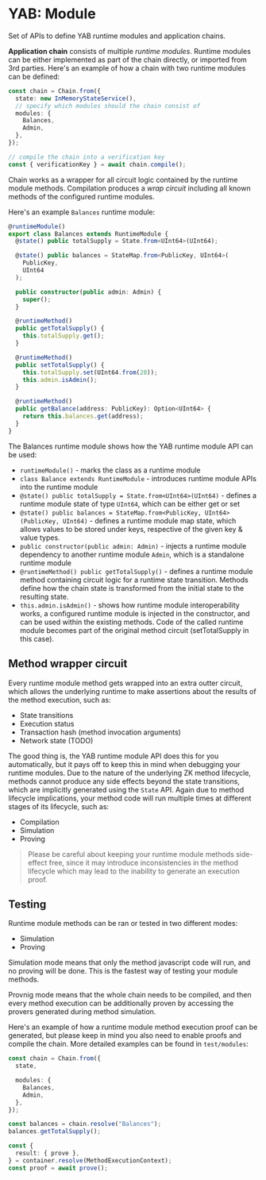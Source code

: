 # YAB: Module

Set of APIs to define YAB runtime modules and application chains.

**Application chain** consists of multiple _runtime modules_. Runtime modules can be either implemented as part of the chain directly, or imported from 3rd parties. Here's an example of how a chain with two runtime modules can be defined:

```typescript
const chain = Chain.from({
  state: new InMemoryStateService(),
  // specify which modules should the chain consist of
  modules: {
    Balances,
    Admin,
  },
});

// compile the chain into a verification key
const { verificationKey } = await chain.compile();
```

Chain works as a wrapper for all circuit logic contained by the runtime module methods. Compilation produces a _wrap circuit_ including all known methods of the configured runtime modules.

Here's an example `Balances` runtime module:

```typescript
@runtimeModule()
export class Balances extends RuntimeModule {
  @state() public totalSupply = State.from<UInt64>(UInt64);

  @state() public balances = StateMap.from<PublicKey, UInt64>(
    PublicKey,
    UInt64
  );

  public constructor(public admin: Admin) {
    super();
  }

  @runtimeMethod()
  public getTotalSupply() {
    this.totalSupply.get();
  }

  @runtimeMethod()
  public setTotalSupply() {
    this.totalSupply.set(UInt64.from(20));
    this.admin.isAdmin();
  }

  @runtimeMethod()
  public getBalance(address: PublicKey): Option<UInt64> {
    return this.balances.get(address);
  }
}
```

The Balances runtime module shows how the YAB runtime module API can be used:

- `runtimeModule()` - marks the class as a runtime module
- `class Balance extends RuntimeModule` - introduces runtime module APIs into the runtime module
- `@state() public totalSupply = State.from<UInt64>(UInt64)` - defines a runtime module state of type `UInt64`, which can be either get or set
- `@state() public balances = StateMap.from<PublicKey, UInt64>(PublicKey, UInt64)` - defines a runtime module map state, which allows values to be stored under keys, respective of the given key & value types.
- `public constructor(public admin: Admin)` - injects a runtime module dependency to another runtime module `Admin`, which is a standalone runtime module
- `@runtimeMethod() public getTotalSupply()` - defines a runtime module method containing circuit logic for a runtime state transition. Methods define how the chain state is transformed from the initial state to the resulting state.
- `this.admin.isAdmin()` - shows how runtime module interoperability works, a configured runtime module is injected in the constructor, and can be used within the existing methods. Code of the called runtime module becomes part of the original method circuit (setTotalSupply in this case).

## Method wrapper circuit

Every runtime module method gets wrapped into an extra outter circuit, which allows the underlying runtime to make assertions about the results of the method execution, such as:

- State transitions
- Execution status
- Transaction hash (method invocation arguments)
- Network state (TODO)

The good thing is, the YAB runtime module API does this for you automatically, but it pays off to keep this in mind when debugging your runtime modules. Due to the nature of the underlying ZK method lifecycle, methods cannot produce any side effects beyond the state transitions, which are implicitly generated using the `State` API. Again due to method lifecycle implications, your method code will run multiple times at different stages of its lifecycle, such as:

- Compilation
- Simulation
- Proving

> Please be careful about keeping your runtime module methods side-effect free, since it may introduce inconsistencies in the method lifecycle which may lead to the inability to generate an execution proof.

## Testing

Runtime module methods can be ran or tested in two different modes:

- Simulation
- Proving

Simulation mode means that only the method javascript code will run, and no proving will be done. This is the fastest way of testing your module methods.

Provnig mode means that the whole chain needs to be compiled, and then every method execution can be additionally proven by accessing the provers generated during method simulation.

Here's an example of how a runtime module method execution proof can be generated, but please keep in mind you also need to enable proofs and compile the chain. More detailed examples can be found in `test/modules`:

```typescript
const chain = Chain.from({
  state,

  modules: {
    Balances,
    Admin,
  },
});

const balances = chain.resolve("Balances");
balances.getTotalSupply();

const {
  result: { prove },
} = container.resolve(MethodExecutionContext);
const proof = await prove();
```
